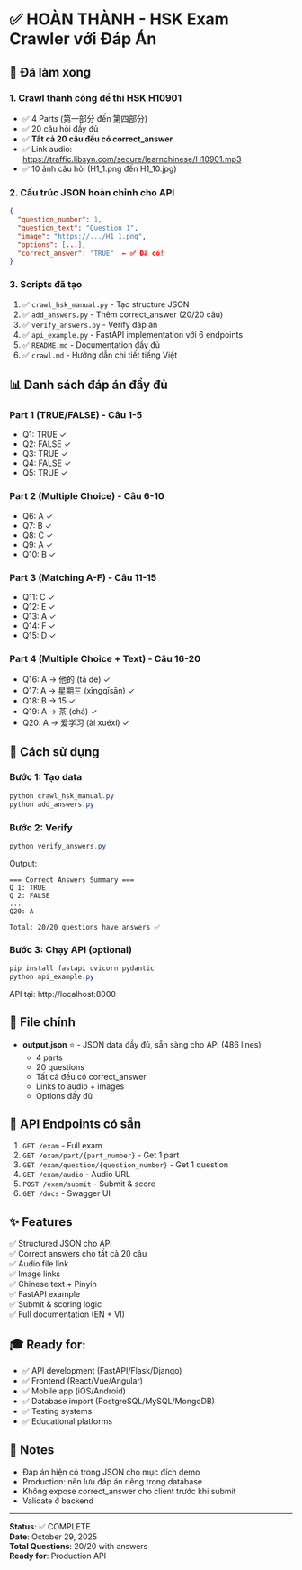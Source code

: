 # ✅ HOÀN THÀNH - HSK Exam Crawler với Đáp Án

## 🎯 Đã làm xong

### 1. Crawl thành công đề thi HSK H10901
- ✅ 4 Parts (第一部分 đến 第四部分)
- ✅ 20 câu hỏi đầy đủ
- ✅ **Tất cả 20 câu đều có correct_answer**
- ✅ Link audio: https://traffic.libsyn.com/secure/learnchinese/H10901.mp3
- ✅ 10 ảnh câu hỏi (H1_1.png đến H1_10.jpg)

### 2. Cấu trúc JSON hoàn chỉnh cho API
```json
{
  "question_number": 1,
  "question_text": "Question 1",
  "image": "https://.../H1_1.png",
  "options": [...],
  "correct_answer": "TRUE"  ← ✅ Đã có!
}
```

### 3. Scripts đã tạo
1. ✅ `crawl_hsk_manual.py` - Tạo structure JSON
2. ✅ `add_answers.py` - Thêm correct_answer (20/20 câu)
3. ✅ `verify_answers.py` - Verify đáp án
4. ✅ `api_example.py` - FastAPI implementation với 6 endpoints
5. ✅ `README.md` - Documentation đầy đủ
6. ✅ `crawl.md` - Hướng dẫn chi tiết tiếng Việt

## 📊 Danh sách đáp án đầy đủ

### Part 1 (TRUE/FALSE) - Câu 1-5
- Q1: TRUE ✓
- Q2: FALSE ✓
- Q3: TRUE ✓
- Q4: FALSE ✓
- Q5: TRUE ✓

### Part 2 (Multiple Choice) - Câu 6-10
- Q6: A ✓
- Q7: B ✓
- Q8: C ✓
- Q9: A ✓
- Q10: B ✓

### Part 3 (Matching A-F) - Câu 11-15
- Q11: C ✓
- Q12: E ✓
- Q13: A ✓
- Q14: F ✓
- Q15: D ✓

### Part 4 (Multiple Choice + Text) - Câu 16-20
- Q16: A → 他的 (tā de) ✓
- Q17: A → 星期三 (xīngqīsān) ✓
- Q18: B → 15 ✓
- Q19: A → 茶 (chá) ✓
- Q20: A → 爱学习 (ài xuéxí) ✓

## 🚀 Cách sử dụng

### Bước 1: Tạo data
```powershell
python crawl_hsk_manual.py
python add_answers.py
```

### Bước 2: Verify
```powershell
python verify_answers.py
```

Output:
```
=== Correct Answers Summary ===
Q 1: TRUE
Q 2: FALSE
...
Q20: A

Total: 20/20 questions have answers ✅
```

### Bước 3: Chạy API (optional)
```powershell
pip install fastapi uvicorn pydantic
python api_example.py
```

API tại: http://localhost:8000

## 📁 File chính

- **output.json** ⭐ - JSON data đầy đủ, sẵn sàng cho API (486 lines)
  - 4 parts
  - 20 questions
  - Tất cả đều có correct_answer
  - Links to audio + images
  - Options đầy đủ

## 🔌 API Endpoints có sẵn

1. `GET /exam` - Full exam
2. `GET /exam/part/{part_number}` - Get 1 part
3. `GET /exam/question/{question_number}` - Get 1 question
4. `GET /exam/audio` - Audio URL
5. `POST /exam/submit` - Submit & score
6. `GET /docs` - Swagger UI

## ✨ Features

✅ Structured JSON cho API  
✅ Correct answers cho tất cả 20 câu  
✅ Audio file link  
✅ Image links  
✅ Chinese text + Pinyin  
✅ FastAPI example  
✅ Submit & scoring logic  
✅ Full documentation (EN + VI)  

## 🎓 Ready for:

- ✅ API development (FastAPI/Flask/Django)
- ✅ Frontend (React/Vue/Angular)
- ✅ Mobile app (iOS/Android)
- ✅ Database import (PostgreSQL/MySQL/MongoDB)
- ✅ Testing systems
- ✅ Educational platforms

## 📝 Notes

- Đáp án hiện có trong JSON cho mục đích demo
- Production: nên lưu đáp án riêng trong database
- Không expose correct_answer cho client trước khi submit
- Validate ở backend

---

**Status**: ✅ COMPLETE  
**Date**: October 29, 2025  
**Total Questions**: 20/20 with answers  
**Ready for**: Production API
